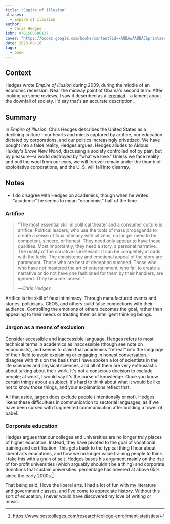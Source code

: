 ```yaml
---
title: "Empire of Illusion"
aliases:
  - Empire of Illusion
author:
  - Chris Hedges
isbn: 9781568586137
cover: "https://books.google.com/books/content?id=xAQBAwAAQBAJ&printsec=frontcover&img=1&zoom=1&edge=curl&source=gbs_api"
date: 2023-08-16
tags:
  - book
---
```

## Context
Hedges wrote *Empire of Illusion* during 2009, during the middle of an economic recession. Near the midway point of Obama's second term. After looking up some reviews, I saw it described as a [jeremiad](https://en.wikipedia.org/wiki/Jeremiad) - a lament about the downfall of society. I'd say that's an accurate description.

## Summary
In *Empire of Illusion*, Chris Hedges describes the United States as a declining culture—our hearts and minds captured by artifice, our education dictated by corporations, and our politics increasingly privatized. We have bought into a false reality, Hedges argues.  Hedges alludes to Aldous Huxley's *Brave New World*, discussing a society controlled not by pain, but by pleasure—a world destroyed by "what we love." Unless we face reality and pull the wool from our eyes, we will forever remain under the thumb of exploitative corporations, and the U. S. will fall into disarray.

## Notes
- I do disagree with Hedges on academics, though when he writes "academic" he seems to mean "economist" half of the time.

### Artifice
> "The most essential skill in political theater and a consumer culture is artifice. Political leaders, who use the tools of mass propaganda to create a sense of faux intimacy with citizens, no longer need to be competent, sincere, or honest. They need only appear to have these qualities. Most importantly, they need a story, a personal narrative. The reality of the narrative is irrelevant. It can be completely at odds with the facts. The consistency and emotional appeal of the story are paramount. Those who are best at deception succeed. Those who who have not mastered the art of entertainment, who fail to create a narrative or do not have one fashioned for them by their handlers, are ignored. They become 'unreal.'"
> 
> —<cite>Chris Hedges</cite>

Artifice is the skill of faux intimimacy. Through manufactured events and stories, politicians, CEOS, and others build false connections with their audience. Controlling the emotions of others becomes the goal, rather than appealing to their needs or treating them as intelligent thinking beings.

### Jargon as a means of exclusion
Consider accessible and inaccessible language. Hedges refers to most technical terms in academics as inaccessible (though see note on economists), and seems to claim that academics "retreat" into the language of their field to avoid explaining or engaging in honest conversation. I disagree with this on the basis that I have spoken a lot of scientists in the life sciences and physical sciences, and all of them are very enthusiastic about talking about their work. It's not a conscious decision to exclude people; at worst, I would say it's the curse of knowledge. Once you know certain things about a subject, it's hard to think about what it would be like not to know those things, and your explanations reflect that.

All that aside, jargon does exclude people (intentionally or not). Hedges likens these difficultues in communication to sectorial languages, as if we have been cursed with fragmented communication after building a tower of babel.

### Corporate education
Hedges argues that our colleges and universities are no longer truly places of higher education. Instead, they have pivoted to the goal of vocational training and certification. This gets back to the typical thing I hear about liberal arts educations, and how we no longer value training people to think. I take this with a grain of salt. Hedges bases his argument mainly on the rise of for-profit universities (which arguably shouldn't be a thing) and corporate donations that sustain universities.  percentage has hovered at above 65% since the early 2000s.[^1]

That being said, I love the liberal arts. I had a lot of fun with my literature and government classes, and I've come to appreciate history. Without this sort of education, I never would have discovered my love of writing or music.

[^1]: https://www.bestcolleges.com/research/college-enrollment-statistics/